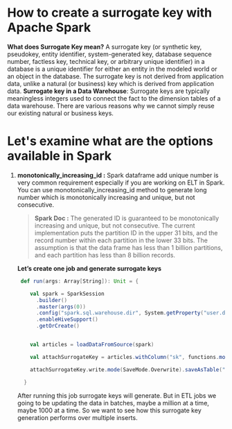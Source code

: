# How to create a surrogate key with Apache Spark

 **What does  Surrogate Key  mean?**
 A surrogate key (or synthetic key, pseudokey, entity identifier, system-generated key, database sequence number, factless key, technical key, or arbitrary unique identifier) in a database is a unique identifier for either an entity in the modeled world or an object in the database. The surrogate key is not derived from application data, unlike a natural (or business) key which is derived from application data.
 **Surrogate key in a Data Warehouse**: Surrogate keys are typically meaningless integers used to connect the fact to the dimension tables of a data warehouse. There are various reasons why we cannot simply reuse our existing natural or business keys.

# Let's examine what are the options available in Spark

 1. **monotonically_increasing_id :** Spark dataframe add unique number is very common requirement especially if you are working on ELT in Spark. You can use monotonically_increasing_id method to generate long number which is monotonically increasing and unique, but not consecutive.
 
 

	>  **Spark Doc :** The generated ID is guaranteed to be monotonically increasing and unique, but not consecutive. The current implementation puts the partition ID in the upper 31 bits, and the record number within each partition in the lower 33 bits. The assumption is that the data frame has less than 1 billion partitions, and each partition has less than 8 billion records.
	
	
	
	**Let’s create one job and generate surrogate keys**
	
	```scala
	 def run(args: Array[String]): Unit = {

	    val spark = SparkSession
	      .builder()
	      .master(args(0))
	      .config("spark.sql.warehouse.dir", System.getProperty("user.dir") + "/spark-warehouse")
	      .enableHiveSupport()
	      .getOrCreate()


	    val articles = loadDataFromSource(spark)

	    val attachSurrogateKey = articles.withColumn("sk", functions.monotonically_increasing_id())

	    attachSurrogateKey.write.mode(SaveMode.Overwrite).saveAsTable("articles_tbl")

	  }

	```
	After running this job surrogate keys will generate. But in ETL jobs we going to be updating the data in batches, maybe a million at a time, maybe 1000 at a time. So we want to see how this surrogate key generation performs over multiple inserts.
	
 
 
 
<!--stackedit_data:
eyJoaXN0b3J5IjpbMTk0MjA5OTMwNiwxOTM3MDU1ODk2LDM1MT
IzNjQ0NCwtMTI3OTAzMDA2OSwzNjMwNDkyOTUsLTIxMjI0NTgx
MDIsLTkwOTc3NDMxMCwxMTQ3NjU0ODMsLTU1ODkwODA3NywtMT
A0ODQ3NTk0NSwtMjA4ODc0NjYxMiwtNDUyODAyMDQ0LDYzNzIx
ODM4NywxMzcwNzAzMjQ1LDEwNzcyNjIyNTksMjU2NjIwODQ0LD
EwOTYxNTI2OSwtMzk3NzM3OTM1LDIwMTY5MTExNzAsLTEzMTA0
MDE5MDBdfQ==
-->